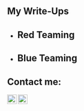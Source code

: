 <h2>My Write-Ups</h2>

- <b>Red Teaming</b>
  - 
- <b>Blue Teaming</b>
  - 


<h2>Contact me:</h2>

[<img align="left" alt="h05am10 | LinkedIn" width="22px" src="https://cdn.jsdelivr.net/npm/simple-icons@v3/icons/linkedin.svg" />][linkedin]
[<img align="left" alt="h05am10 | Instagram" width="22px" src="https://cdn.jsdelivr.net/npm/simple-icons@v3/icons/instagram.svg" />][instagram]

[instagram]: https://www.instagram.com/h05am10/
[linkedin]: https://www.linkedin.com/in/hosam-daoud-988010256/

